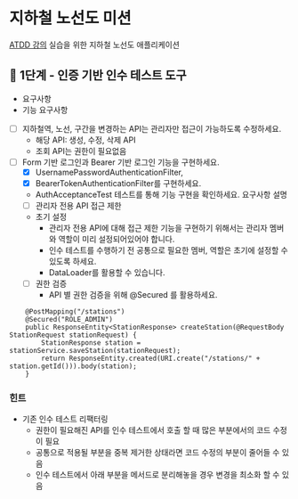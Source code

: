 # 지하철 노선도 미션
[ATDD 강의](https://edu.nextstep.camp/c/R89PYi5H) 실습을 위한 지하철 노선도 애플리케이션

## 🚀 1단계 - 인증 기반 인수 테스트 도구

- 요구사항
- 기능 요구사항 
- [ ] 지하철역, 노선, 구간을 변경하는 API는 관리자만 접근이 가능하도록 수정하세요. 
  - 해당 API: 생성, 수정, 삭제 API 
  - 조회 API는 권한이 필요없음
- [ ] Form 기반 로그인과 Bearer 기반 로그인 기능을 구현하세요.
  - [x] UsernamePasswordAuthenticationFilter, 
  - [x] BearerTokenAuthenticationFilter를 구현하세요.
  - AuthAcceptanceTest 테스트를 통해 기능 구현을 확인하세요.
요구사항 설명
  - [ ] 관리자 전용 API 접근 제한
  - 초기 설정
    - 관리자 전용 API에 대해 접근 제한 기능을 구현하기 위해서는 관리자 멤버와 역할이 미리 설정되어있어야 합니다.
    - 인수 테스트를 수행하기 전 공통으로 필요한 멤버, 역할은 초기에 설정할 수 있도록 하세요.
    - DataLoader를 활용할 수 있습니다.
  - [ ] 권한 검증
    - API 별 권한 검증을 위해 @Secured 를 활용하세요.
```
    @PostMapping("/stations")
    @Secured("ROLE_ADMIN")
    public ResponseEntity<StationResponse> createStation(@RequestBody StationRequest stationRequest) {
        StationResponse station = stationService.saveStation(stationRequest);
        return ResponseEntity.created(URI.create("/stations/" + station.getId())).body(station);
    }
```

### 힌트
- 기존 인수 테스트 리팩터링 
  - 권한이 필요해진 API를 인수 테스트에서 호출 할 때 많은 부분에서의 코드 수정이 필요 
  - 공통으로 적용될 부분을 중복 제거한 상태라면 코드 수정의 부분이 줄어들 수 있음 
  - 인수 테스트에서 아래 부분을 메서드로 분리해놓을 경우 변경을 최소화 할 수 있음